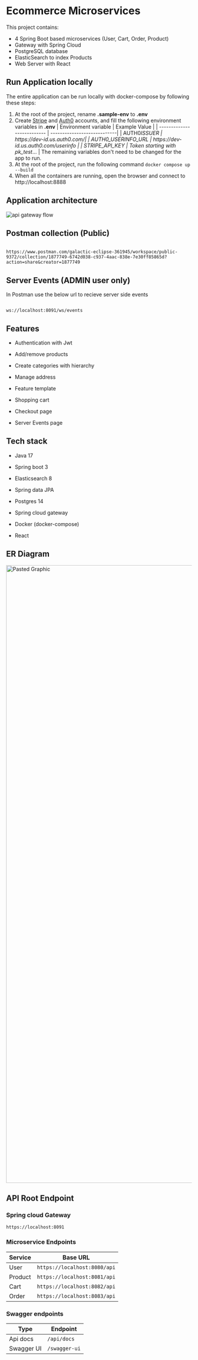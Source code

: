 # Ecommerce Microservices

This project contains:

- 4 Spring Boot based microservices (User, Cart, Order, Product)
- Gateway with Spring Cloud
- PostgreSQL database
- ElasticSearch to index Products
- Web Server with React

## Run Application locally

The entire application can be run locally with docker-compose by following these steps:

1. At the root of the project, rename **.sample-env** to **.env**
2. Create [Stripe](https://stripe.com/) and [Auth0](auth0.com) accounts, and fill the following environment variables in **.env**
   | Environment variable | Example Value |
   | -------------------------- | ----------------------------|
   | AUTH0*ISSUER | https://*dev-id*.us.auth0.com/|
   | AUTH0_USERINFO_URL | https://*dev-id*.us.auth0.com/userinfo |
   | STRIPE_API_KEY | Token starting with pk_test*... |
   The remaining variables don't need to be changed for the app to run.
3. At the root of the project, run the following command
   `docker compose up --build `
4. When all the containers are running, open the browser and connect to http://localhost:8888

## Application architecture

![api gateway flow](https://github.com/amol9372/ecommerce-spring-boot-backend-apis/assets/20081129/a432fac4-ce61-4cca-a64c-aa459d525c2a)

## Postman collection (Public)

```

https://www.postman.com/galactic-eclipse-361945/workspace/public-9372/collection/1877749-6742d038-c937-4aac-838e-7e30ff85865d?action=share&creator=1877749

```

## Server Events (ADMIN user only)

In Postman use the below url to recieve server side events

```curl

ws://localhost:8091/ws/events

```

## Features

- Authentication with Jwt

- Add/remove products

- Create categories with hierarchy

- Manage address

- Feature template

- Shopping cart

- Checkout page

- Server Events page

## Tech stack

- Java 17

- Spring boot 3

- Elasticsearch 8

- Spring data JPA

- Postgres 14

- Spring cloud gateway

- Docker (docker-compose)

- React

## ER Diagram

<img  width="1676"  alt="Pasted Graphic"  src="https://github.com/amol9372/ecommerce-spring-boot-backend-apis/assets/20081129/94d43c0d-2d2e-40be-a44d-dec762b3ffb2">

## API Root Endpoint

### Spring cloud Gateway

`https://localhost:8091`

### Microservice Endpoints

| Service | Base URL                     |
| ------- | ---------------------------- |
| User    | `https://localhost:8080/api` |
| Product | `https://localhost:8081/api` |
| Cart    | `https://localhost:8082/api` |
| Order   | `https://localhost:8083/api` |

### Swagger endpoints

| Type       | Endpoint      |
| ---------- | ------------- |
| Api docs   | `/api/docs`   |
| Swagger UI | `/swagger-ui` |
